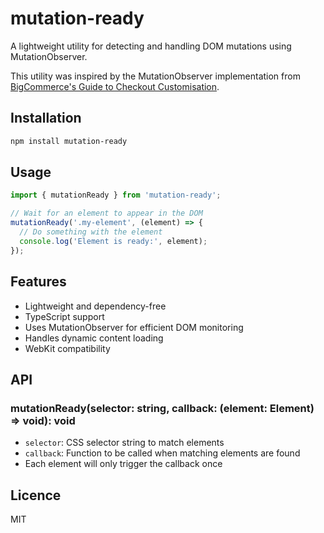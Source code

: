 # mutation-ready

A lightweight utility for detecting and handling DOM mutations using MutationObserver.

This utility was inspired by the MutationObserver implementation from [BigCommerce's Guide to Checkout Customisation](https://medium.com/bigcommerce-developer-blog/the-complete-guide-to-checkout-customisation-on-bigcommerce-6b566bc36fa9#f957).

## Installation

```bash
npm install mutation-ready
```

## Usage

```typescript
import { mutationReady } from 'mutation-ready';

// Wait for an element to appear in the DOM
mutationReady('.my-element', (element) => {
  // Do something with the element
  console.log('Element is ready:', element);
});
```

## Features

- Lightweight and dependency-free
- TypeScript support
- Uses MutationObserver for efficient DOM monitoring
- Handles dynamic content loading
- WebKit compatibility

## API

### mutationReady(selector: string, callback: (element: Element) => void): void

- `selector`: CSS selector string to match elements
- `callback`: Function to be called when matching elements are found
- Each element will only trigger the callback once

## Licence

MIT
